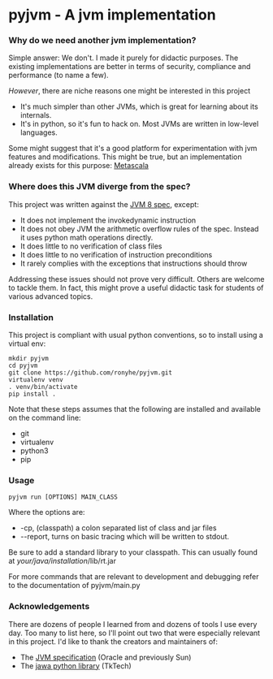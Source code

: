 pyjvm - A jvm implementation
=====

### Why do we need another jvm implementation?
Simple answer: We don't. I made it purely for didactic purposes. 
The existing implementations are better in terms of security, compliance and performance (to name a few).

*However*, there are niche reasons one might be interested in this project

- It's much simpler than other JVMs, which is great for learning about its internals.
- It's in python, so it's fun to hack on. Most JVMs are written in low-level languages.

Some might suggest that it's a good platform for experimentation with jvm features and modifications.
This might be true, but an implementation already exists for this purpose: [Metascala](https://github.com/lihaoyi/Metascala)

### Where does this JVM diverge from the spec?
This project was written against the [JVM 8 spec](https://docs.oracle.com/javase/specs/jvms/se8/html/index.html), except:

- It does not implement the invokedynamic instruction
- It does not obey JVM the arithmetic overflow rules of the spec. Instead it uses python math operations directly.
- It does little to no verification of class files
- It does little to no verification of instruction preconditions
- It rarely complies with the exceptions that instructions should throw

Addressing these issues should not prove very difficult. Others are welcome to tackle them.
In fact, this might prove a useful didactic task for students of various advanced topics.

### Installation
This project is compliant with usual python conventions, so to install using a virtual env:
```shell
mkdir pyjvm
cd pyjvm
git clone https://github.com/ronyhe/pyjvm.git
virtualenv venv
. venv/bin/activate
pip install .
```
Note that these steps assumes that the following are installed and available on the command line:

- git
- virtualenv
- python3
- pip

### Usage
```shell
pyjvm run [OPTIONS] MAIN_CLASS
```
Where the options are:
- -cp, (classpath) a colon separated list of class and jar files
- --report, turns on basic tracing which will be written to stdout.

Be sure to add a standard library to your classpath. This can usually found at *your/java/installation*/lib/rt.jar

For more commands that are relevant to development and debugging refer to the documentation of pyjvm/main.py

### Acknowledgements
There are dozens of people I learned from and dozens of tools I use every day. 
Too many to list here, so I'll point out two that were especially relevant in this project. 
I'd like to thank the creators and maintainers of:

- The [JVM specification](https://docs.oracle.com/javase/specs/jvms/se8/html/index.html) (Oracle and previously Sun)
- The [jawa python library](https://github.com/TkTech/Jawa) (TkTech)
 